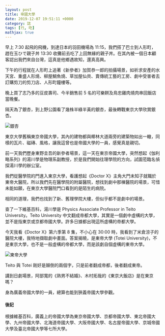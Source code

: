 ```yaml
---
layout: post
title: 帝國大學
date: 2019-12-07 19:51:11 +0000
category: 誌
tags: [行, 吃]
mathjax: true
---
```


早上 7:30 起飛的飛機，到達日本的羽田機場為 11:15，我們搭了巴士到人形町，趕在玉ひで親子丼 13:30 收攤前去吃了上回無緣的親子丼。在其內被一個日本顧客認出我們來自台灣，這真是他鄉遇故知，還真高興。

<!--more-->

下午的行程就在人形町上追著《新參者》加賀恭一郎的拍攝場景，如祈求安產的水天宮、重盛人形燒、柳屋鯛魚燒、草加屋仙貝、賣傳統工藝的工房、劇中受害者去訂購剪刀的剪刀店、人形町鐘樓等。

晚上買了志乃多的豆皮壽司、今半銷售前 5 名的可樂餅及鳥忠雞肉燒肉串回飯店當晚餐。

隔天為了銀杏，到上野公園看了幾株半綠半黃的銀杏，最後轉戰東京大學欣賞銀杏。

![銀杏](/blog/assets/images/2019/totei1.jpg "東帝大學的銀杏")<br />

東京大學舊稱東京帝國大學，其內的建物都與椰林大道兩旁的建築物如出一轍，同樣的瓦片、磁磚、風格，讓我這曾也是帝國大學的一員，感覺真是親切。

前一天我們歷身東野圭吾的新參者場景，這一天在東京帝國大學，突然想起《伽利略系列》的湯川學是物理系副教授，於是我們開始往理學院的方向，試圖蒞臨名偵探湯川學的辦公室。

我們從醫學院的門進入東京大學，看護想起《Doctor X》主角大門未知子就職於東帝大醫院，所以我們先在醫學院的附屬醫院，想找到劇中那棟醫院的場景，可惜未能如願，在東京大學醫院門口看到的是陌生的病院。

相同的道理，我們也找到了新、舊理學院大樓，但似乎都不是劇中的場景。

查了一下維基百科，湯川學是 Physics Associate Professor in Teito University。Teito University 中文翻成帝都大學，其實是一個劇中虛構的大學，並不是指東京或京都帝國大學。許多日據都出現這所虛構的帝都大學。

今天我看《Doctor X》第六季第 8 集，不小心在 30:00 時，我看到了米倉涼子的醫院大樓，我特地擷取劇中畫面。答案揭曉，是東帝大學 (Totei University)，不是東京大學，也不是一般虛構的帝都大學，而是該劇自個虛構的東帝大學。

![東帝大學](/blog/assets/images/2019/totei.jpg "東帝大學")<br />

Teito 與 Totei 剛好是顛倒的兩個字，只是前者翻成帝都，後者翻成東帝。

講到日劇場景，阿部寬的《熟男不結婚》、木村拓哉的《東京大飯店》是在東京嗎？

身為廣義帝國大學的一員，總算也能到狹義帝國大學參觀。

#### 後記
根據維基百科，廣義上的帝國大學為東京帝國大學、京都帝國大學、東北帝國大學、九州帝國大學、北海道帝國大學、大阪帝國大學、名古屋帝國大學、京城帝國大學及臺北帝國大學等七所大學。

